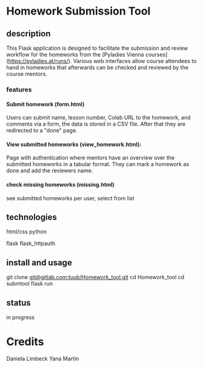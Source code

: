 # Homework Submission Tool
## description
This Flask application is designed to facilitate the submission and review workflow for the homeworks from the [Pyladies Vienna courses] (https://pyladies.at/runs/). 
Various web interfaces allow course attendees to hand in homeworks that afterwards can be checked and reviewed by the course mentors.

### features
#### Submit homework (form.html)
Users can submit name, lesson number, Colab URL to the homework, and comments via a form, the data is stored in a CSV file. After that they are redirected to a "done" page.

#### View submitted homeworks (view_homework.html): 
Page with authentication where mentors have an overview over the submitted homeworks in a tabular format. They can mark a homework as done and add the reviewers name.

#### check missing homeworks (missing.html)
see submitted homeworks per user, select from list

## technologies
html/css
python

flask
flask_httpauth

## install and usage

git clone [git@gitlab.com:tuub/Homework_tool.git](https://github.com/YanaMartin/Homework_tool.git)
cd Homework_tool
cd submtool
flask run

## status
in progress

# Credits
Daniela Limbeck
Yana Martin
